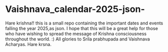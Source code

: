 # Vaishnava_calendar-2025-json-
Hare  krishna!!  this is a small repo  containing  the important  dates  and events   falling the  year  2025,as json. I hope  that  this  will   be  a  great  help   for those   who  have    wishing to  spread the message  of  Krishna  consciousness  throughout the   world. :) All  glories  to  Srila prabhupada  and Vaishnava Acharyas. Hare krsna.
